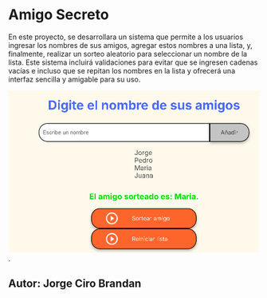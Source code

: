 <h1>Amigo Secreto</h1>
<P>En este proyecto, se desarrollara un sistema que permite a los usuarios ingresar los nombres de sus amigos, agregar estos nombres
  a una lista, y, finalmente, realizar un sorteo aleatorio para seleccionar un nombre de la lista. Este sistema incluirá validaciones
  para evitar que se ingresen cadenas vacías e incluso que se repitan los nombres en la lista y ofrecerá una interfaz sencilla y amigable para su uso.</P>

![Image Alt](https://github.com/jcbrandan31/mi-juego-amigo-secreto/blob/c9c812a04339de37e81c5a334d45ef50e92a3557/Captura%20de%20pantalla%202025-02-24%20153720.png).

  
<h2>Autor: Jorge Ciro Brandan</h2>
